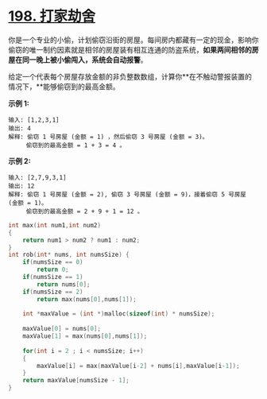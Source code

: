# [198. 打家劫舍](https://leetcode-cn.com/problems/house-robber/)

你是一个专业的小偷，计划偷窃沿街的房屋。每间房内都藏有一定的现金，影响你偷窃的唯一制约因素就是相邻的房屋装有相互连通的防盗系统，**如果两间相邻的房屋在同一晚上被小偷闯入，系统会自动报警**。

给定一个代表每个房屋存放金额的非负整数数组，计算你**在不触动警报装置的情况下，**能够偷窃到的最高金额。

**示例 1:**

```
输入: [1,2,3,1]
输出: 4
解释: 偷窃 1 号房屋 (金额 = 1) ，然后偷窃 3 号房屋 (金额 = 3)。
     偷窃到的最高金额 = 1 + 3 = 4 。
```

**示例 2:**

```
输入: [2,7,9,3,1]
输出: 12
解释: 偷窃 1 号房屋 (金额 = 2), 偷窃 3 号房屋 (金额 = 9)，接着偷窃 5 号房屋 (金额 = 1)。
     偷窃到的最高金额 = 2 + 9 + 1 = 12 。
```



```c
int max(int num1,int num2)
{
    return num1 > num2 ? num1 : num2;
}
int rob(int* nums, int numsSize) {
    if(numsSize == 0)
        return 0;
    if(numsSize == 1)
        return nums[0];
    if(numsSize == 2)
        return max(nums[0],nums[1]);
    
    int *maxValue = (int *)malloc(sizeof(int) * numsSize);
    
    maxValue[0] = nums[0];
    maxValue[1] = max(nums[0],nums[1]);
    
    for(int i = 2 ; i < numsSize; i++)
    {
        maxValue[i] = max(maxValue[i-2] + nums[i],maxValue[i-1]);
    }
    return maxValue[numsSize - 1];
}
```

